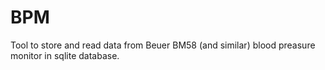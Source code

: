 BPM
===

Tool to store and read data from Beuer BM58 (and similar) blood preasure monitor in sqlite database.
